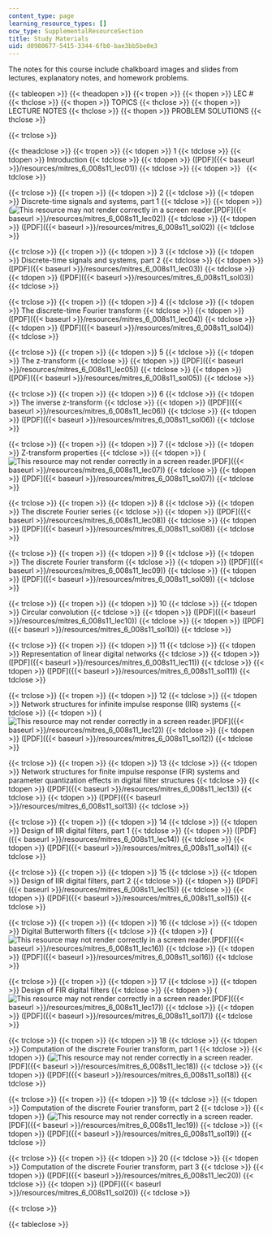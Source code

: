 ```yaml
---
content_type: page
learning_resource_types: []
ocw_type: SupplementalResourceSection
title: Study Materials
uid: d0980677-5415-3344-6fb0-bae3bb5be0e3
---
```


The notes for this course include chalkboard images and slides from lectures, explanatory notes, and homework problems.

{{< tableopen >}}
{{< theadopen >}}
{{< tropen >}}
{{< thopen >}}
LEC #
{{< thclose >}}
{{< thopen >}}
TOPICS
{{< thclose >}}
{{< thopen >}}
LECTURE NOTES
{{< thclose >}}
{{< thopen >}}
PROBLEM SOLUTIONS
{{< thclose >}}

{{< trclose >}}

{{< theadclose >}}
{{< tropen >}}
{{< tdopen >}}
1
{{< tdclose >}}
{{< tdopen >}}
Introduction
{{< tdclose >}}
{{< tdopen >}}
([PDF]({{< baseurl >}}/resources/mitres_6_008s11_lec01))
{{< tdclose >}}
{{< tdopen >}}
 
{{< tdclose >}}

{{< trclose >}}
{{< tropen >}}
{{< tdopen >}}
2
{{< tdclose >}}
{{< tdopen >}}
Discrete-time signals and systems, part 1
{{< tdclose >}}
{{< tdopen >}}
(![This resource may not render correctly in a screen reader.](/images/inacessible.gif)[PDF]({{< baseurl >}}/resources/mitres_6_008s11_lec02))
{{< tdclose >}}
{{< tdopen >}}
([PDF]({{< baseurl >}}/resources/mitres_6_008s11_sol02))
{{< tdclose >}}

{{< trclose >}}
{{< tropen >}}
{{< tdopen >}}
3
{{< tdclose >}}
{{< tdopen >}}
Discrete-time signals and systems, part 2
{{< tdclose >}}
{{< tdopen >}}
([PDF]({{< baseurl >}}/resources/mitres_6_008s11_lec03))
{{< tdclose >}}
{{< tdopen >}}
([PDF]({{< baseurl >}}/resources/mitres_6_008s11_sol03))
{{< tdclose >}}

{{< trclose >}}
{{< tropen >}}
{{< tdopen >}}
4
{{< tdclose >}}
{{< tdopen >}}
The discrete-time Fourier transform
{{< tdclose >}}
{{< tdopen >}}
([PDF]({{< baseurl >}}/resources/mitres_6_008s11_lec04))
{{< tdclose >}}
{{< tdopen >}}
([PDF]({{< baseurl >}}/resources/mitres_6_008s11_sol04))
{{< tdclose >}}

{{< trclose >}}
{{< tropen >}}
{{< tdopen >}}
5
{{< tdclose >}}
{{< tdopen >}}
The z-transform
{{< tdclose >}}
{{< tdopen >}}
([PDF]({{< baseurl >}}/resources/mitres_6_008s11_lec05))
{{< tdclose >}}
{{< tdopen >}}
([PDF]({{< baseurl >}}/resources/mitres_6_008s11_sol05))
{{< tdclose >}}

{{< trclose >}}
{{< tropen >}}
{{< tdopen >}}
6
{{< tdclose >}}
{{< tdopen >}}
The inverse z-transform
{{< tdclose >}}
{{< tdopen >}}
([PDF]({{< baseurl >}}/resources/mitres_6_008s11_lec06))
{{< tdclose >}}
{{< tdopen >}}
([PDF]({{< baseurl >}}/resources/mitres_6_008s11_sol06))
{{< tdclose >}}

{{< trclose >}}
{{< tropen >}}
{{< tdopen >}}
7
{{< tdclose >}}
{{< tdopen >}}
Z-transform properties
{{< tdclose >}}
{{< tdopen >}}
(![This resource may not render correctly in a screen reader.](/images/inacessible.gif)[PDF]({{< baseurl >}}/resources/mitres_6_008s11_lec07))
{{< tdclose >}}
{{< tdopen >}}
([PDF]({{< baseurl >}}/resources/mitres_6_008s11_sol07))
{{< tdclose >}}

{{< trclose >}}
{{< tropen >}}
{{< tdopen >}}
8
{{< tdclose >}}
{{< tdopen >}}
The discrete Fourier series
{{< tdclose >}}
{{< tdopen >}}
([PDF]({{< baseurl >}}/resources/mitres_6_008s11_lec08))
{{< tdclose >}}
{{< tdopen >}}
([PDF]({{< baseurl >}}/resources/mitres_6_008s11_sol08))
{{< tdclose >}}

{{< trclose >}}
{{< tropen >}}
{{< tdopen >}}
9
{{< tdclose >}}
{{< tdopen >}}
The discrete Fourier transform
{{< tdclose >}}
{{< tdopen >}}
([PDF]({{< baseurl >}}/resources/mitres_6_008s11_lec09))
{{< tdclose >}}
{{< tdopen >}}
([PDF]({{< baseurl >}}/resources/mitres_6_008s11_sol09))
{{< tdclose >}}

{{< trclose >}}
{{< tropen >}}
{{< tdopen >}}
10
{{< tdclose >}}
{{< tdopen >}}
Circular convolution
{{< tdclose >}}
{{< tdopen >}}
([PDF]({{< baseurl >}}/resources/mitres_6_008s11_lec10))
{{< tdclose >}}
{{< tdopen >}}
([PDF]({{< baseurl >}}/resources/mitres_6_008s11_sol10))
{{< tdclose >}}

{{< trclose >}}
{{< tropen >}}
{{< tdopen >}}
11
{{< tdclose >}}
{{< tdopen >}}
Representation of linear digital networks
{{< tdclose >}}
{{< tdopen >}}
([PDF]({{< baseurl >}}/resources/mitres_6_008s11_lec11))
{{< tdclose >}}
{{< tdopen >}}
([PDF]({{< baseurl >}}/resources/mitres_6_008s11_sol11))
{{< tdclose >}}

{{< trclose >}}
{{< tropen >}}
{{< tdopen >}}
12
{{< tdclose >}}
{{< tdopen >}}
Network structures for infinite impulse response (IIR) systems
{{< tdclose >}}
{{< tdopen >}}
(![This resource may not render correctly in a screen reader.](/images/inacessible.gif)[PDF]({{< baseurl >}}/resources/mitres_6_008s11_lec12))
{{< tdclose >}}
{{< tdopen >}}
([PDF]({{< baseurl >}}/resources/mitres_6_008s11_sol12))
{{< tdclose >}}

{{< trclose >}}
{{< tropen >}}
{{< tdopen >}}
13
{{< tdclose >}}
{{< tdopen >}}
Network structures for finite impulse response (FIR) systems and parameter quantization effects in digital filter structures
{{< tdclose >}}
{{< tdopen >}}
([PDF]({{< baseurl >}}/resources/mitres_6_008s11_lec13))
{{< tdclose >}}
{{< tdopen >}}
([PDF]({{< baseurl >}}/resources/mitres_6_008s11_sol13))
{{< tdclose >}}

{{< trclose >}}
{{< tropen >}}
{{< tdopen >}}
14
{{< tdclose >}}
{{< tdopen >}}
Design of IIR digital filters, part 1
{{< tdclose >}}
{{< tdopen >}}
([PDF]({{< baseurl >}}/resources/mitres_6_008s11_lec14))
{{< tdclose >}}
{{< tdopen >}}
([PDF]({{< baseurl >}}/resources/mitres_6_008s11_sol14))
{{< tdclose >}}

{{< trclose >}}
{{< tropen >}}
{{< tdopen >}}
15
{{< tdclose >}}
{{< tdopen >}}
Design of IIR digital filters, part 2
{{< tdclose >}}
{{< tdopen >}}
([PDF]({{< baseurl >}}/resources/mitres_6_008s11_lec15))
{{< tdclose >}}
{{< tdopen >}}
([PDF]({{< baseurl >}}/resources/mitres_6_008s11_sol15))
{{< tdclose >}}

{{< trclose >}}
{{< tropen >}}
{{< tdopen >}}
16
{{< tdclose >}}
{{< tdopen >}}
Digital Butterworth filters
{{< tdclose >}}
{{< tdopen >}}
(![This resource may not render correctly in a screen reader.](/images/inacessible.gif)[PDF]({{< baseurl >}}/resources/mitres_6_008s11_lec16))
{{< tdclose >}}
{{< tdopen >}}
([PDF]({{< baseurl >}}/resources/mitres_6_008s11_sol16))
{{< tdclose >}}

{{< trclose >}}
{{< tropen >}}
{{< tdopen >}}
17
{{< tdclose >}}
{{< tdopen >}}
Design of FIR digital filters
{{< tdclose >}}
{{< tdopen >}}
(![This resource may not render correctly in a screen reader.](/images/inacessible.gif)[PDF]({{< baseurl >}}/resources/mitres_6_008s11_lec17))
{{< tdclose >}}
{{< tdopen >}}
([PDF]({{< baseurl >}}/resources/mitres_6_008s11_sol17))
{{< tdclose >}}

{{< trclose >}}
{{< tropen >}}
{{< tdopen >}}
18
{{< tdclose >}}
{{< tdopen >}}
Computation of the discrete Fourier transform, part 1
{{< tdclose >}}
{{< tdopen >}}
(![This resource may not render correctly in a screen reader.](/images/inacessible.gif)[PDF]({{< baseurl >}}/resources/mitres_6_008s11_lec18))
{{< tdclose >}}
{{< tdopen >}}
([PDF]({{< baseurl >}}/resources/mitres_6_008s11_sol18))
{{< tdclose >}}

{{< trclose >}}
{{< tropen >}}
{{< tdopen >}}
19
{{< tdclose >}}
{{< tdopen >}}
Computation of the discrete Fourier transform, part 2
{{< tdclose >}}
{{< tdopen >}}
(![This resource may not render correctly in a screen reader.](/images/inacessible.gif)[PDF]({{< baseurl >}}/resources/mitres_6_008s11_lec19))
{{< tdclose >}}
{{< tdopen >}}
([PDF]({{< baseurl >}}/resources/mitres_6_008s11_sol19))
{{< tdclose >}}

{{< trclose >}}
{{< tropen >}}
{{< tdopen >}}
20
{{< tdclose >}}
{{< tdopen >}}
Computation of the discrete Fourier transform, part 3
{{< tdclose >}}
{{< tdopen >}}
([PDF]({{< baseurl >}}/resources/mitres_6_008s11_lec20))
{{< tdclose >}}
{{< tdopen >}}
([PDF]({{< baseurl >}}/resources/mitres_6_008s11_sol20))
{{< tdclose >}}

{{< trclose >}}

{{< tableclose >}}